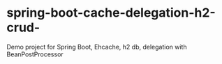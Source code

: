# spring-boot-cache-delegation-h2-crud-
Demo project for Spring Boot, Ehcache, h2 db, delegation with BeanPostProcessor

